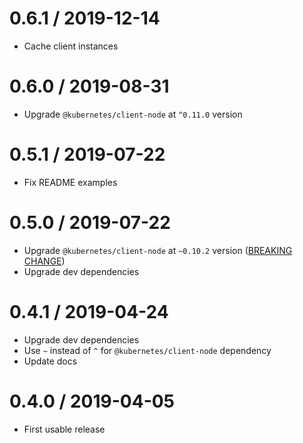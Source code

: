 0.6.1 / 2019-12-14
===================

  * Cache client instances

0.6.0 / 2019-08-31
===================

  * Upgrade `@kubernetes/client-node` at `^0.11.0` version

0.5.1 / 2019-07-22
===================

  * Fix README examples

0.5.0 / 2019-07-22
===================

  * Upgrade `@kubernetes/client-node` at `~0.10.2` version ([BREAKING CHANGE](https://github.com/kubernetes-client/javascript/blob/master/CHANGELOG.md#0100))
  * Upgrade dev dependencies

0.4.1 / 2019-04-24
===================

  * Upgrade dev dependencies
  * Use `~` instead of `^` for `@kubernetes/client-node` dependency
  * Update docs

0.4.0 / 2019-04-05
===================

  * First usable release
